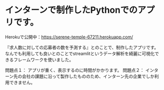 # インターンで制作したPythonでのアプリです。

Herokuで公開中：https://serene-temple-67211.herokuapp.com/

『求人数に対しての応募者の数を予測する』とのことで、制作したアプリです。なんでも利用しても良いとのことでstreamlitというデータ解析を綺麗に可視化できるフレームワークを使いました。

問題点１： アプリが重く、表示するのに時間がかかります。
問題点２： インターン先の会社の課題に沿って製作したもののため、インターン先の企業でしか利用できません。
